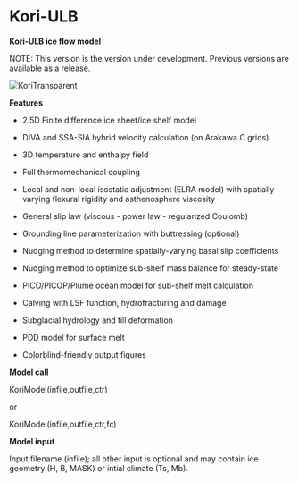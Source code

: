 # Kori-ULB
**Kori-ULB ice flow model**

NOTE: This version is the version under development. Previous versions are available as a release.

![KoriTransparent](https://github.com/FrankPat/Kori-dev/assets/62480664/039cc0b4-914a-4698-8fe2-62663d3f0a0b)

**Features**

- 2.5D Finite difference ice sheet/ice shelf model

- DIVA and SSA-SIA hybrid velocity calculation (on Arakawa C grids)

- 3D temperature and enthalpy field

- Full thermomechanical coupling

- Local and non-local isostatic adjustment (ELRA model) with spatially varying flexural rigidity and asthenosphere viscosity

- General slip law (viscous - power law - regularized Coulomb)

- Grounding line parameterization with buttressing (optional)

- Nudging method to determine spatially-varying basal slip coefficients

- Nudging method to optimize sub-shelf mass balance for steady-state

- PICO/PICOP/Plume ocean model for sub-shelf melt calculation

- Calving with LSF function, hydrofracturing and damage

- Subglacial hydrology and till deformation

- PDD model for surface melt

- Colorblind-friendly output figures


**Model call**

KoriModel(infile,outfile,ctr)

or

KoriModel(infile,outfile,ctr,fc)



**Model input**

Input filename (infile); all other input is optional and may contain ice geometry (H, B, MASK) or intial climate (Ts, Mb).
  
  
